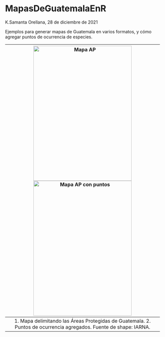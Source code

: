# MapasDeGuatemalaEnR
K.Samanta Orellana, 28 de diciembre de 2021

Ejemplos para generar mapas de Guatemala en varios formatos, y cómo agregar puntos de ocurrencia de especies.

| <img src="https://github.com/ksorellana/MapasDeGuatemalaEnR/blob/main/AreasProtegidasGuatemala.jpg?raw=true" alt="Mapa AP" width="320" height="440"> <img src="https://github.com/ksorellana/MapasDeGuatemalaEnR/blob/main/AreasProtegidasPuntos.jpg?raw=true" alt="Mapa AP con puntos" width="320" height="440">| 
|:--:| 
|1. Mapa delimitando las Áreas Protegidas de Guatemala. 2. Puntos de ocurrencia agregados. Fuente de shape: IARNA.|






